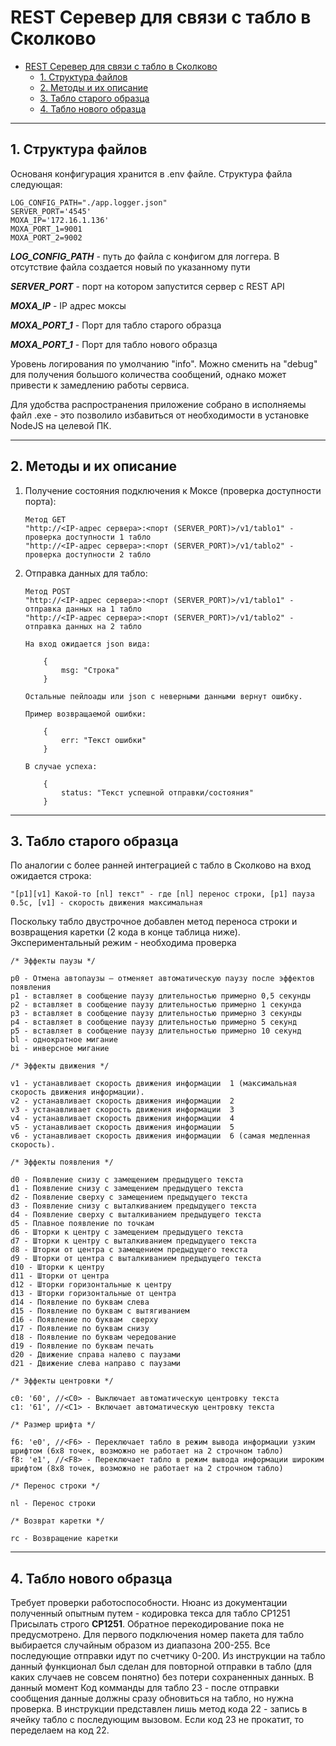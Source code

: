 # REST Серевер для связи с табло в Сколково

- [REST Серевер для связи с табло в Сколково](#rest-серевер-для-связи-с-табло-в-сколково)
  - [1. Структура файлов](#1-структура-файлов)
  - [2. Методы и их описание](#2-методы-и-их-описание)
  - [3. Табло старого образца](#3-табло-старого-образца)
  - [4. Табло нового образца](#4-табло-нового-образца)

---
   
## 1. Структура файлов
Основаня конфигурация хранится в .env файле. Структура файла следующая:
```
LOG_CONFIG_PATH="./app.logger.json"
SERVER_PORT='4545'
MOXA_IP='172.16.1.136'
MOXA_PORT_1=9001
MOXA_PORT_2=9002
```
***LOG_CONFIG_PATH*** - путь до файла с конфигом для логгера. В отсутствие файла создается новый по указанному пути

***SERVER_PORT*** - порт на котором запустится сервер с REST API

***MOXA_IP*** - IP адрес моксы

***MOXA_PORT_1*** - Порт для табло старого образца

***MOXA_PORT_1*** - Порт для табло нового образца

Уровень логирования по умолчанию "info". Можно сменить на "debug" для получения большого количества сообщений, однако может привести к замедлению работы сервиса.

Для удобства распространения приложение собрано в исполняемы файл .exe - это позволило избавиться от необходимости в установке NodeJS на целевой ПК.

---

## 2. Методы и их описание

1. Получение состояния подключения к Моксе (проверка доступности порта):
   ```
   Метод GET
   "http://<IP-адрес сервера>:<порт (SERVER_PORT)>/v1/tablo1" - проверка доступности 1 табло
   "http://<IP-адрес сервера>:<порт (SERVER_PORT)>/v1/tablo2" - проверка доступности 2 табло
   ```
2. Отправка данных для табло:
    ```
    Метод POST
    "http://<IP-адрес сервера>:<порт (SERVER_PORT)>/v1/tablo1" - отправка данных на 1 табло
    "http://<IP-адрес сервера>:<порт (SERVER_PORT)>/v1/tablo2" - отправка данных на 2 табло
    
    На вход ожидается json вида:

        {
            msg: "Строка"
        }

    Остальные пейлоады или json с неверными данными вернут ошибку. 

    Пример возвращаемой ошибки:
        
        {
            err: "Текст ошибки"
        }

    В случае успеха:

        {
            status: "Текст успешной отправки/состояния"
        }

    ```
---
## 3. Табло старого образца
По аналогии с более ранней интеграцией с табло в Сколково на вход ожидается строка:
```
"[p1][v1] Какой-то [nl] текст" - где [nl] перенос строки, [p1] пауза 0.5с, [v1] - скорость движения максимальная
```
Поскольку табло двустрочное добавлен метод переноса строки и возвращения каретки (2 кода в конце таблица ниже). Экспериментальный режим - необходима проверка
```
/* Эффекты паузы */

p0 - Отмена автопаузы – отменяет автоматическую паузу после эффектов появления
p1 - вставляет в сообщение паузу длительностью примерно 0,5 секунды
p2 - вставляет в сообщение паузу длительностью примерно 1 секунда
p3 - вставляет в сообщение паузу длительностью примерно 3 секунды
p4 - вставляет в сообщение паузу длительностью примерно 5 секунд
p5 - вставляет в сообщение паузу длительностью примерно 10 секунд
bl - однократное мигание
bi - инверсное мигание

/* Эффекты движения */

v1 - устанавливает скорость движения информации  1 (максимальная скорость движения информации).
v2 - устанавливает скорость движения информации  2
v3 - устанавливает скорость движения информации  3
v4 - устанавливает скорость движения информации  4
v5 - устанавливает скорость движения информации  5
v6 - устанавливает скорость движения информации  6 (самая медленная скорость).

/* Эффекты появления */

d0 - Появление снизу с замещением предыдущего текста
d1 - Появление снизу с замещением предыдущего текста
d2 - Появление сверху с замещением предыдущего текста
d3 - Появление снизу с выталкиванием предыдущего текста
d4 - Появление сверху с выталкиванием предыдущего текста
d5 - Плавное появление по точкам
d6 - Шторки к центру с замещением предыдущего текста
d7 - Шторки к центру с выталкиванием предыдущего текста
d8 - Шторки от центра с замещением предыдущего текста
d9 - Шторки от центра с выталкиванием предыдущего текста
d10 - Шторки к центру
d11 - Шторки от центра
d12 - Шторки горизонтальные к центру
d13 - Шторки горизонтальные от центра
d14 - Появление по буквам слева
d15 - Появление по буквам с вытягиванием
d16 - Появление по буквам  сверху
d17 - Появление по буквам снизу
d18 - Появление по буквам чередование
d19 - Появление по буквам печать
d20 - Движение справа налево с паузами
d21 - Движение слева направо с паузами

/* Эффекты центровки */

c0: '60', //<C0> - Выключает автоматическую центровку текста
c1: '61', //<C1> - Включает автоматическую центровку текста

/* Размер шрифта */

f6: 'e0', //<F6> - Переключает табло в режим вывода информации узким шрифтом (6х8 точек, возможно не работает на 2 строчном табло)
f8: 'e1', //<F8> - Переключает табло в режим вывода информации широким шрифтом (8х8 точек, возможно не работает на 2 строчном табло)

/* Перенос строки */

nl - Перенос строки

/* Возврат каретки */

rc - Возвращение каретки
```
---
## 4. Табло нового образца
Требует проверки работоспособности. Нюанс из документации полученный опытным путем - кодировка текса для табло СP1251
Присылать строго **CP1251**. Обратное перекодирование пока не предусмотрено.
Для первого подключения номер пакета для табло выбирается случайным образом из диапазона 200-255. Все последующие отправки идут по счетчику 0-200.
Из инструкции на табло данный функционал был сделан для повторной отправки в табло (для каких случаев не совсем понятно) без потери сохраненных данных.
В данный момент Код комманды для табло 23 - после отправки сообщения данные должны сразу обновиться на табло, но нужна проверка. В инструкции представлен лишь метод кода 22 - запись в ячейку табло с последующим вызовом. Если код 23 не прокатит, то переделаем на код 22.